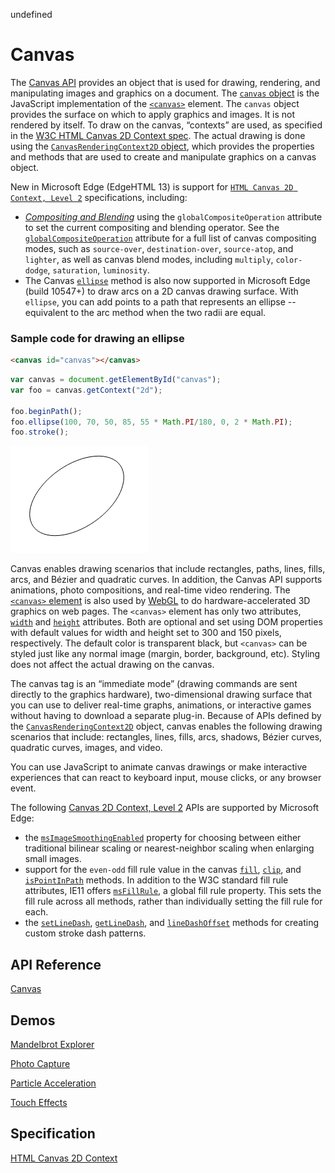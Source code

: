 undefined
# Canvas

The [Canvas API](https://msdn.microsoft.com/library/hh771733) provides an object that is used for drawing, rendering, and manipulating images and graphics on a document. The [`canvas` object](https://msdn.microsoft.com/library/ff975062) is the JavaScript implementation of the [`<canvas>`](https://msdn.microsoft.com/library/ff975062) element. The `canvas` object provides the surface on which to apply graphics and images. It is not rendered by itself. To draw on the canvas, “contexts” are used, as specified in the [W3C HTML Canvas 2D Context spec](https://www.w3.org/TR/2dcontext/). The actual drawing is done using the [`CanvasRenderingContext2D` object](https://msdn.microsoft.com/library/ff975057), which provides the properties and methods that are used to create and manipulate graphics on a canvas object.

New in Microsoft Edge (EdgeHTML 13) is support for [`HTML Canvas 2D Context, Level 2`](https://www.w3.org/TR/2dcontext/) specifications, including:

-  [*Compositing and Blending*](http://dev.w3.org/fxtf/compositing-1/#canvascompositingandblending) using the `globalCompositeOperation` attribute to set the current compositing and blending operator. See the [`globalCompositeOperation`](https://msdn.microsoft.com/library/ff974909) attribute for a full list of canvas compositing modes, such as `source-over`, `destination-over`, `source-atop`, and `lighter`, as well as canvas blend modes, including `multiply`, `color-dodge`, `saturation`, `luminosity`. 
-  The Canvas [`ellipse`](https://msdn.microsoft.com/library/mt574719) method is also now supported in Microsoft Edge (build 10547+) to draw arcs on a 2D canvas drawing surface. With `ellipse`, you can add points to a path that represents an ellipse -- equivalent to the arc method when the two radii are equal. 

### Sample code for drawing an ellipse

```HTML
<canvas id="canvas"></canvas>
```

```Javascript
var canvas = document.getElementById("canvas");
var foo = canvas.getContext("2d");

foo.beginPath();
foo.ellipse(100, 70, 50, 85, 55 * Math.PI/180, 0, 2 * Math.PI);
foo.stroke();
```
![Example of Canvas Ellipse method](./../media/ellipse.png)

Canvas enables drawing scenarios that include rectangles, paths, lines, fills, arcs, and Bézier and quadratic curves. In addition, the Canvas API supports animations, photo compositions, and real-time video rendering. The [`<canvas>` element](https://msdn.microsoft.com/library/ff975062) is also used by [WebGL](./WebGL.md) to do hardware-accelerated 3D graphics on web pages. The `<canvas>` element has only two attributes, [`width`](https://msdn.microsoft.com/library/ff974792) and [`height`](https://msdn.microsoft.com/library/ff974791) attributes. Both are optional and set using DOM properties with default values for width and height set to 300 and 150 pixels, respectively. The default color is transparent black, but `<canvas>` can be styled just like any normal image (margin, border, background, etc). Styling does not affect the actual drawing on the canvas.

The canvas tag is an “immediate mode” (drawing commands are sent directly to the graphics hardware), two-dimensional drawing surface that you can use to deliver real-time graphs, animations, or interactive games without having to download a separate plug-in. Because of APIs defined by the [`CanvasRenderingContext2D`](https://msdn.microsoft.com/library/ff975057) object, canvas enables the following drawing scenarios that include: rectangles, lines, fills, arcs, shadows, Bézier curves, quadratic curves, images, and video. 

You can use JavaScript to animate canvas drawings or make interactive experiences that can react to keyboard input, mouse clicks, or any browser event.

The following [Canvas 2D Context, Level 2](http://go.microsoft.com/fwlink/p/?LinkID=690352) APIs are supported by Microsoft Edge:

-   the [`msImageSmoothingEnabled`](https://msdn.microsoft.com/library/dn265062) property for choosing between either traditional bilinear scaling or nearest-neighbor scaling when enlarging small images.
-   support for the `even-odd` fill rule value in the canvas [`fill`](https://msdn.microsoft.com/library/ff975415), [`clip`](https://msdn.microsoft.com/library/ff975408), and [`isPointInPath`](https://msdn.microsoft.com/library/ff975419) methods. In addition to the W3C standard fill rule attributes, IE11 offers [`msFillRule`](https://msdn.microsoft.com/library/dn265061), a global fill rule property. This sets the fill rule across all methods, rather than individually setting the fill rule for each.
-   the [`setLineDash`](https://msdn.microsoft.com/library/dn265063), [`getLineDash`](https://msdn.microsoft.com/library/dn265059), and [`lineDashOffset`](https://msdn.microsoft.com/library/dn265060) methods for creating custom stroke dash patterns.



## API Reference

[Canvas](https://msdn.microsoft.com/library/hh771733)

## Demos

[Mandelbrot Explorer](https://developer.microsoft.com/en-us/microsoft-edge/testdrive/demos/mandelbrot/)

[Photo Capture](https://developer.microsoft.com/en-us/microsoft-edge/testdrive/demos/photocapture/)

[Particle Acceleration](https://developer.microsoft.com/en-us/microsoft-edge/testdrive/demos/particleacceleration/)

[Touch Effects](https://developer.microsoft.com/en-us/microsoft-edge/testdrive/demos/toucheffects/)


## Specification

[HTML Canvas 2D Context](https://www.w3.org/TR/2dcontext/)
